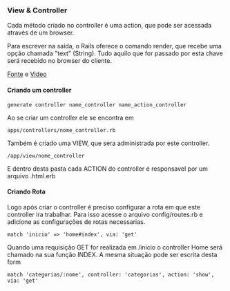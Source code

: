 ### View & Controller

Cada método criado no controller é uma action, que pode ser acessada através de um browser.

Para escrever na saída, o Rails oferece o comando render, que recebe uma opção chamada "text" (String). Tudo aquilo que for passado por esta chave será recebido no browser do cliente.

[Fonte](https://www.caelum.com.br/apostila-ruby-on-rails/controllers-e-views/#9-2-hello-world) e [Video](https://www.youtube.com/watch?v=GY7Ps8fqGdc)

#### Criando um controller

```
generate controller name_controller name_action_controller

```

Ao se criar um controller ele se encontra em 

``` 
apps/controllers/nome_controller.rb 
```
Também é criado uma VIEW, que sera administrada por este controller.

```
/app/view/nome_controller
```
E dentro desta pasta cada ACTION do controller é responsavel por um arquivo .html.erb

#### Criando Rota
Logo após criar o controller é preciso configurar a rota em que este controller ira trabalhar. Para isso acesse o arquivo config/routes.rb e adicione as configurações de rotas necessarias.

```
match 'inicio' => 'home#index', via: 'get'
```
Quando uma requisição GET for realizada em /inicio o controller Home será chamado na sua função INDEX. A mesma situação pode ser escrita desta form

```
match 'categorias/:nome', controller: 'categorias', action: 'show', via: 'get'
```